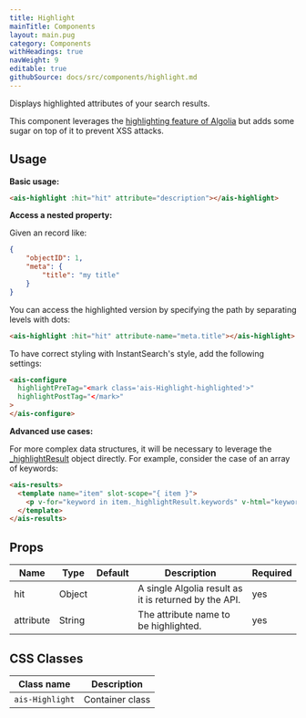 ```yaml
---
title: Highlight
mainTitle: Components
layout: main.pug
category: Components
withHeadings: true
navWeight: 9
editable: true
githubSource: docs/src/components/highlight.md
---
```


Displays highlighted attributes of your search results.

This component leverages the [highlighting feature of Algolia](https://www.algolia.com/doc/faq/searching/what-is-the-highlighting/#faq-section)
but adds some sugar on top of it to prevent XSS attacks.

## Usage

**Basic usage:**

```html
<ais-highlight :hit="hit" attribute="description"></ais-highlight>
```

**Access a nested property:**

Given an record like:

```json
{
    "objectID": 1,
    "meta": {
        "title": "my title"
    }
}
```

You can access the highlighted version by specifying the path by separating levels with dots:

```html
<ais-highlight :hit="hit" attribute-name="meta.title"></ais-highlight>
```

To have correct styling with InstantSearch's style, add the following settings:

```html
<ais-configure
  highlightPreTag="<mark class='ais-Highlight-highlighted'>"
  highlightPostTag="</mark>"
>
</ais-configure>
```

**Advanced use cases:**

For more complex data structures, it will be necessary to leverage the [_highlightResult](https://www.algolia.com/doc/guides/searching/highlighting-snippeting/#response-information) object directly. For example, consider the case of an array of keywords:

```html
<ais-results>
  <template name="item" slot-scope="{ item }">
    <p v-for="keyword in item._highlightResult.keywords" v-html="keyword.value"></p>
  </template>
</ais-results>
```

## Props

Name | Type | Default | Description | Required
---|---|---|---|---
hit | Object |  | A single Algolia result as it is returned by the API. | yes
attribute | String |  | The attribute name to be highlighted. | yes

## CSS Classes

Class name | Description
---|---
`ais-Highlight` | Container class
